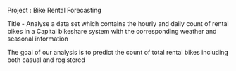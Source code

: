 Project : Bike Rental Forecasting

Title - Analyse a data set which contains the hourly and daily count of rental bikes in a Capital bikeshare system with
the corresponding weather and seasonal information

The goal of our analysis is to predict the count of total rental bikes including both casual and registered
